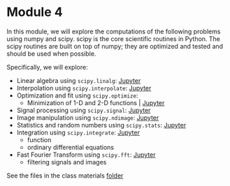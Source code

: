 # Module 4

In this module, we will explore the computations of the following problems using numpy and scipy.
scipy is the core scientific routines in Python.
The scipy routines are built on top of numpy; they are optimized and tested and should be used when possible.

Specifically, we will explore:

- Linear algebra using `scipy.linalg`: [Jupyter](linalg.ipynb)
- Interpolation using `scipy.interpolate`: [Jupyter](interpolate.ipynb)
- Optimization and fit using `scipy.optimize`:
    - Minimization of 1-D and 2-D functions | [Jupyter](optim.ipynb)
- Signal processing using `scipy.signal`: [Jupyter](signal.ipynb)
- Image manipulation using `scipy.ndimage`: [Jupyter](image.ipynb)
- Statistics and random numbers using `scipy.stats`: [Jupyter](stats.ipynb)
- Integration using `scipy.integrate`: [Jupyter](integrate.ipynb)
    - function 
    - ordinary differential equations
- Fast Fourier Transform using `scipy.fft`: [Jupyter](fft.ipynb)
    - filtering signals and images


See the files in the class materials [folder](../../../../tree/master/src/04)
